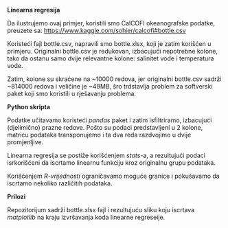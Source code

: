 **Linearna regresija**

Da ilustrujemo ovaj primjer, koristili smo CalCOFI okeanografske podatke, preuzete sa: https://www.kaggle.com/sohier/calcofi#bottle.csv

Koristeći fajl bottle.csv, napravili smo bottle.xlsx, koji je zatim korišćen u primjeru. Originalni bottle.csv je redukovan, izbacujući nepotrebne kolone, tako da ostanu samo dvije relevantne kolone: salinitet vode i temperatura vode.

Zatim, kolone su skraćene na ~10000 redova, jer originalni bottle.csv sadrži ~814000 redova i veličine je ~49MB, šro trdstavlja problem za softverski paket koji smo koristili u rješavanju problema.

**Python skripta**

Podatke učitavamo koristeći _pandas_ paket i zatim isfiltriramo, izbacujući (djelimično) prazne redove. Pošto su podaci predstavljeni u 2 kolone, matricu podataka transponujemo i ta dva reda razdvojimo u dvije promjenljive.

Linearna regresija se postiže korišćenjem _stats_-a, a rezultujući podaci isrkorišćeni da iscrtamo linearnu funkciju kroz originalnu grupu podataka.

Korišćenjem _R-vrijednosti_ ograničavamo moguće granice i pokušavamo da iscrtamo nekoliko različitih podataka.

**Prilozi**

Repozitorijum sadrži bottle.xlsx fajl i rezultujuću sliku koju iscrtava  _matplotlib_ na kraju izvršavanja koda linearne regreseije.